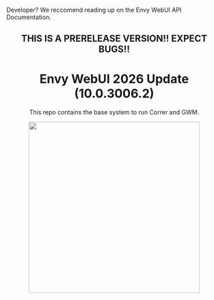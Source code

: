 <p>Developer? We reccomend reading up on the <a>Envy WebUI API Documentation</a>.</p>
<div align="center">
<h2>THIS IS A PRERELEASE VERSION!! EXPECT BUGS!!</h2>
<h1>Envy WebUI 2026 Update (10.0.3006.2)</h1>
<p>This repo contains the base system to run Correr and GWM.</p>
<img src="Assets/demos/3006.2.png" height="400px">
</div>
